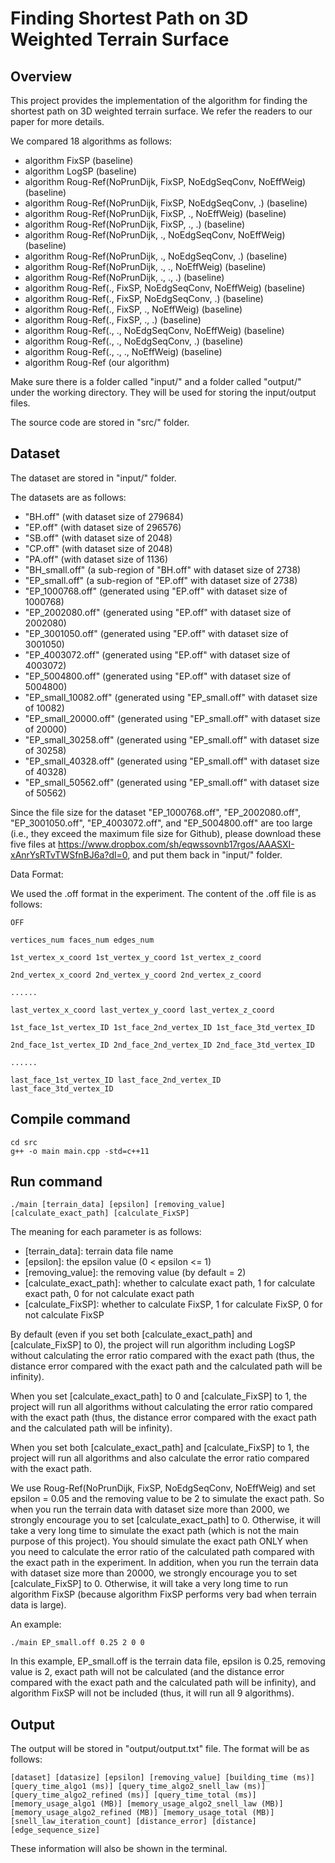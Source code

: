 # Finding Shortest Path on 3D Weighted Terrain Surface

## Overview

This project provides the implementation of the algorithm for finding the shortest path on 3D weighted terrain surface. We refer the readers to our paper for more details.

We compared 18 algorithms as follows:

- algorithm FixSP (baseline)
- algorithm LogSP (baseline)
- algorithm Roug-Ref(NoPrunDijk, FixSP, NoEdgSeqConv, NoEffWeig) (baseline)
- algorithm Roug-Ref(NoPrunDijk, FixSP, NoEdgSeqConv, .) (baseline)
- algorithm Roug-Ref(NoPrunDijk, FixSP, ., NoEffWeig) (baseline)
- algorithm Roug-Ref(NoPrunDijk, FixSP, ., .) (baseline)
- algorithm Roug-Ref(NoPrunDijk, ., NoEdgSeqConv, NoEffWeig) (baseline)
- algorithm Roug-Ref(NoPrunDijk, ., NoEdgSeqConv, .) (baseline)
- algorithm Roug-Ref(NoPrunDijk, ., ., NoEffWeig) (baseline)
- algorithm Roug-Ref(NoPrunDijk, ., ., .) (baseline)
- algorithm Roug-Ref(., FixSP, NoEdgSeqConv, NoEffWeig) (baseline)
- algorithm Roug-Ref(., FixSP, NoEdgSeqConv, .) (baseline)
- algorithm Roug-Ref(., FixSP, ., NoEffWeig) (baseline)
- algorithm Roug-Ref(., FixSP, ., .) (baseline)
- algorithm Roug-Ref(., ., NoEdgSeqConv, NoEffWeig) (baseline)
- algorithm Roug-Ref(., ., NoEdgSeqConv, .) (baseline)
- algorithm Roug-Ref(., ., ., NoEffWeig) (baseline)
- algorithm Roug-Ref (our algorithm)

Make sure there is a folder called "input/" and a folder called "output/" under the working directory. They will be used for storing the input/output files.

The source code are stored in "src/" folder.

## Dataset

The dataset are stored in "input/" folder.

The datasets are as follows:

- "BH.off" (with dataset size of 279684)
- "EP.off" (with dataset size of 296576)
- "SB.off" (with dataset size of 2048)
- "CP.off" (with dataset size of 2048)
- "PA.off" (with dataset size of 1136)
- "BH_small.off" (a sub-region of "BH.off" with dataset size of 2738)
- "EP_small.off" (a sub-region of "EP.off" with dataset size of 2738)
- "EP_1000768.off" (generated using "EP.off" with dataset size of 1000768)
- "EP_2002080.off" (generated using "EP.off" with dataset size of 2002080)
- "EP_3001050.off" (generated using "EP.off" with dataset size of 3001050)
- "EP_4003072.off" (generated using "EP.off" with dataset size of 4003072)
- "EP_5004800.off" (generated using "EP.off" with dataset size of 5004800)
- "EP_small_10082.off" (generated using "EP_small.off" with dataset size of 10082)
- "EP_small_20000.off" (generated using "EP_small.off" with dataset size of 20000)
- "EP_small_30258.off" (generated using "EP_small.off" with dataset size of 30258)
- "EP_small_40328.off" (generated using "EP_small.off" with dataset size of 40328)
- "EP_small_50562.off" (generated using "EP_small.off" with dataset size of 50562)

Since the file size for the dataset "EP_1000768.off", "EP_2002080.off", "EP_3001050.off", "EP_4003072.off", and "EP_5004800.off" are too large (i.e., they exceed the maximum file size for Github), please download these five files at https://www.dropbox.com/sh/eqwssovnb17rgos/AAASXI-xAnrYsRTvTWSfnBJ6a?dl=0, and put them back in "input/" folder.

Data Format:

We used the .off format in the experiment. The content of the .off file is as follows:

```
OFF

vertices_num faces_num edges_num

1st_vertex_x_coord 1st_vertex_y_coord 1st_vertex_z_coord

2nd_vertex_x_coord 2nd_vertex_y_coord 2nd_vertex_z_coord

......

last_vertex_x_coord last_vertex_y_coord last_vertex_z_coord

1st_face_1st_vertex_ID 1st_face_2nd_vertex_ID 1st_face_3td_vertex_ID

2nd_face_1st_vertex_ID 2nd_face_2nd_vertex_ID 2nd_face_3td_vertex_ID

......

last_face_1st_vertex_ID last_face_2nd_vertex_ID last_face_3td_vertex_ID
```

## Compile command

```
cd src
g++ -o main main.cpp -std=c++11
```

## Run command

```
./main [terrain_data] [epsilon] [removing_value] [calculate_exact_path] [calculate_FixSP]
```

The meaning for each parameter is as follows:

- [terrain_data]: terrain data file name
- [epsilon]: the epsilon value (0 < epsilon <= 1)
- [removing_value]: the removing value (by default = 2)
- [calculate_exact_path]: whether to calculate exact path, 1 for calculate exact path, 0 for not calculate exact path
- [calculate_FixSP]: whether to calculate FixSP, 1 for calculate FixSP, 0 for not calculate FixSP

By default (even if you set both [calculate_exact_path] and [calculate_FixSP] to 0), the project will run algorithm including LogSP without calculating the error ratio compared with the exact path (thus, the distance error compared with the exact path and the calculated path will be infinity).

When you set [calculate_exact_path] to 0 and [calculate_FixSP] to 1, the project will run all algorithms without calculating the error ratio compared with the exact path (thus, the distance error compared with the exact path and the calculated path will be infinity).

When you set both [calculate_exact_path] and [calculate_FixSP] to 1, the project will run all algorithms and also calculate the error ratio compared with the exact path.

We use Roug-Ref(NoPrunDijk, FixSP, NoEdgSeqConv, NoEffWeig) and set epsilon = 0.05 and the removing value to be 2 to simulate the exact path. So when you run the terrain data with dataset size more than 2000, we strongly encourage you to set [calculate_exact_path] to 0. Otherwise, it will take a very long time to simulate the exact path (which is not the main purpose of this project). You should simulate the exact path ONLY when you need to calculate the error ratio of the calculated path compared with the exact path in the experiment. In addition, when you run the terrain data with dataset size more than 20000, we strongly encourage you to set [calculate_FixSP] to 0. Otherwise, it will take a very long time to run algorithm FixSP (because algorithm FixSP performs very bad when terrain data is large).

An example:

```
./main EP_small.off 0.25 2 0 0
```

In this example, EP_small.off is the terrain data file, epsilon is 0.25, removing value is 2, exact path will not be calculated (and the distance error compared with the exact path and the calculated path will be infinity), and algorithm FixSP will not be included (thus, it will run all 9 algorithms).

## Output

The output will be stored in "output/output.txt" file. The format will be as follows:

```
[dataset] [datasize] [epsilon] [removing_value] [building_time (ms)] [query_time_algo1 (ms)] [query_time_algo2_snell_law (ms)] [query_time_algo2_refined (ms)] [query_time_total (ms)] [memory_usage_algo1 (MB)] [memory_usage_algo2_snell_law (MB)] [memory_usage_algo2_refined (MB)] [memory_usage_total (MB)] [snell_law_iteration_count] [distance_error] [distance] [edge_sequence_size]
```

These information will also be shown in the terminal. 

